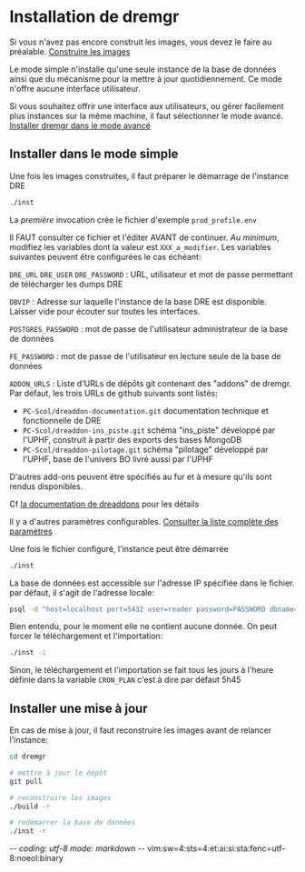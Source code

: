 # Installation de dremgr

Si vous n'avez pas encore construit les images, vous devez le faire au préalable.
[Construire les images](construire-images.md)

Le mode simple n'installe qu'une seule instance de la base de données ainsi que
du mécanisme pour la mettre à jour quotidiennement. Ce mode n'offre aucune
interface utilisateur.

Si vous souhaitez offrir une interface aux utilisateurs, ou gérer facilement
plus instances sur la même machine, il faut sélectionner le mode avancé.
[Installer dremgr dans le mode avancé](installation-avancee.md)

## Installer dans le mode simple

Une fois les images construites, il faut préparer le démarrage de l'instance DRE
~~~sh
./inst
~~~
La *première* invocation crée le fichier d'exemple `prod_profile.env`

Il FAUT consulter ce fichier et l'éditer AVANT de continuer. *Au minimum*,
modifiez les variables dont la valeur est `XXX_a_modifier`. Les variables
suivantes peuvent être configurées le cas échéant:

`DRE_URL`
`DRE_USER`
`DRE_PASSWORD`
: URL, utilisateur et mot de passe permettant de télécharger les dumps DRE

`DBVIP`
: Adresse sur laquelle l'instance de la base DRE est disponible. Laisser vide
  pour écouter sur toutes les interfaces.

`POSTGRES_PASSWORD`
: mot de passe de l'utilisateur administrateur de la base de données

`FE_PASSWORD`
: mot de passe de l'utilisateur en lecture seule de la base de données

`ADDON_URLS`
: Liste d'URLs de dépôts git contenant des "addons" de dremgr. Par défaut, les
  trois URLs de github suivants sont listés:
  * `PC-Scol/dreaddon-documentation.git`
    documentation technique et fonctionnelle de DRE
  * `PC-Scol/dreaddon-ins_piste.git`
    schéma "ins_piste" développé par l'UPHF, construit à partir des exports des
    bases MongoDB
  * `PC-Scol/dreaddon-pilotage.git`
    schéma "pilotage" développé par l'UPHF, base de l'univers BO livré aussi par
    l'UPHF

  D'autres add-ons peuvent être spécifiés au fur et à mesure qu'ils sont rendus
  disponibles.

  Cf [la documentation de dreaddons](dreaddons.md) pour les détails

Il y a d'autres paramètres configurables.
[Consulter la liste complète des paramètres](parametres.md)

Une fois le fichier configuré, l'instance peut être démarrée
~~~sh
./inst
~~~

La base de données est accessible sur l'adresse IP spécifiée dans le
fichier. par défaut, il s'agit de l'adresse locale:
~~~sh
psql -d "host=localhost port=5432 user=reader password=PASSWORD dbname=dre"
~~~

Bien entendu, pour le moment elle ne contient aucune donnée. On peut forcer le
téléchargement et l'importation:
~~~sh
./inst -i
~~~
Sinon, le téléchargement et l'importation se fait tous les jours à l'heure
définie dans la variable `CRON_PLAN` c'est à dire par défaut 5h45

## Installer une mise à jour

En cas de mise à jour, il faut reconstruire les images avant de relancer
l'instance:
~~~sh
cd dremgr

# mettre à jour le dépôt
git pull

# reconstruire les images
./build -r

# redémarrer la base de données
./inst -r
~~~

-*- coding: utf-8 mode: markdown -*- vim:sw=4:sts=4:et:ai:si:sta:fenc=utf-8:noeol:binary